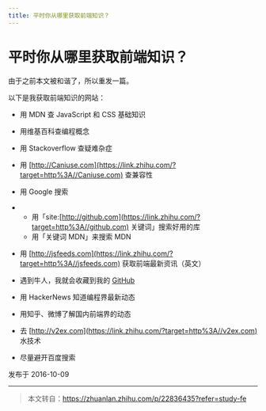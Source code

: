 ```yaml
---
title: 平时你从哪里获取前端知识？
---
```


# 平时你从哪里获取前端知识？

由于之前本文被和谐了，所以重发一篇。

以下是我获取前端知识的网站：

- 用 MDN 查 JavaScript 和 CSS 基础知识

- 用维基百科查编程概念

- 用 Stackoverflow 查疑难杂症

- 用 [http://Caniuse.com](https://link.zhihu.com/?target=http%3A//Caniuse.com) 查兼容性

- 用 Google 搜索

- - 用「site:[http://github.com](https://link.zhihu.com/?target=http%3A//github.com) 关键词」搜索好用的库
  - 用「关键词 MDN」来搜索 MDN

- 用 [http://jsfeeds.com](https://link.zhihu.com/?target=http%3A//jsfeeds.com) 获取前端最新资讯（英文）

- 遇到牛人，我就会收藏到我的 [GitHub](https://link.zhihu.com/?target=https%3A//github.com/FrankFang/best-chinese-front-end-blogs/blob/master/README.md)

- 用 HackerNews 知道编程界最新动态

- 用知乎、微博了解国内前端界的动态

- 去 [http://v2ex.com](https://link.zhihu.com/?target=http%3A//v2ex.com) 水技术

- 尽量避开百度搜索

发布于 2016-10-09

------

> 本文转自：https://zhuanlan.zhihu.com/p/22836435?refer=study-fe